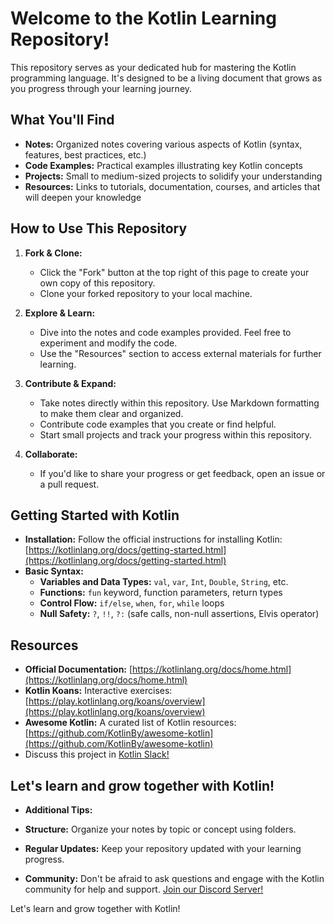 # Welcome to the Kotlin Learning Repository!

This repository serves as your dedicated hub for mastering the Kotlin programming language. It's designed to be a living document that grows as you progress through your learning journey.

## What You'll Find

* **Notes:** Organized notes covering various aspects of Kotlin (syntax, features, best practices, etc.)
* **Code Examples:** Practical examples illustrating key Kotlin concepts
* **Projects:** Small to medium-sized projects to solidify your understanding
* **Resources:** Links to tutorials, documentation, courses, and articles that will deepen your knowledge

## How to Use This Repository

1. **Fork & Clone:**
   * Click the "Fork" button at the top right of this page to create your own copy of this repository.
   * Clone your forked repository to your local machine.

2. **Explore & Learn:**
   * Dive into the notes and code examples provided. Feel free to experiment and modify the code.
   * Use the "Resources" section to access external materials for further learning.

3. **Contribute & Expand:**
   * Take notes directly within this repository. Use Markdown formatting to make them clear and organized.
   * Contribute code examples that you create or find helpful.
   * Start small projects and track your progress within this repository.

4. **Collaborate:**
   * If you'd like to share your progress or get feedback, open an issue or a pull request.

## Getting Started with Kotlin

* **Installation:**  Follow the official instructions for installing Kotlin: [https://kotlinlang.org/docs/getting-started.html](https://kotlinlang.org/docs/getting-started.html)
* **Basic Syntax:**
   * **Variables and Data Types:** `val`, `var`,  `Int`, `Double`, `String`, etc.
   * **Functions:** `fun` keyword, function parameters, return types
   * **Control Flow:** `if/else`, `when`, `for`, `while` loops
   * **Null Safety:** `?`, `!!`, `?:` (safe calls, non-null assertions, Elvis operator)

## Resources

* **Official Documentation:**  [https://kotlinlang.org/docs/home.html](https://kotlinlang.org/docs/home.html)
* **Kotlin Koans:**  Interactive exercises:  [https://play.kotlinlang.org/koans/overview](https://play.kotlinlang.org/koans/overview)
* **Awesome Kotlin:** A curated list of Kotlin resources: [https://github.com/KotlinBy/awesome-kotlin](https://github.com/KotlinBy/awesome-kotlin)
* Discuss this project in <a href="https://surveys.jetbrains.com/s3/kotlin-slack-sign-up">Kotlin Slack!</a>

## Let's learn and grow together with Kotlin!
* **Additional Tips:**

* **Structure:** Organize your notes by topic or concept using folders.
* **Regular Updates:** Keep your repository updated with your learning progress.
* **Community:** Don't be afraid to ask questions and engage with the Kotlin community for help and support. <a href="https://discord.gg/Uv5KFfV3">Join our Discord Server!</a>


Let's learn and grow together with Kotlin!
